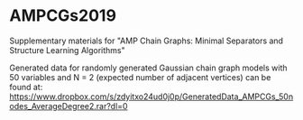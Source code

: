 # AMPCGs2019
Supplementary materials for "AMP Chain Graphs: Minimal Separators and Structure Learning Algorithms" 

Generated data for randomly generated Gaussian chain graph models with 50 variables and N = 2 (expected number of adjacent vertices)
can be found at: https://www.dropbox.com/s/zdyitxo24ud0j0p/GeneratedData_AMPCGs_50nodes_AverageDegree2.rar?dl=0

